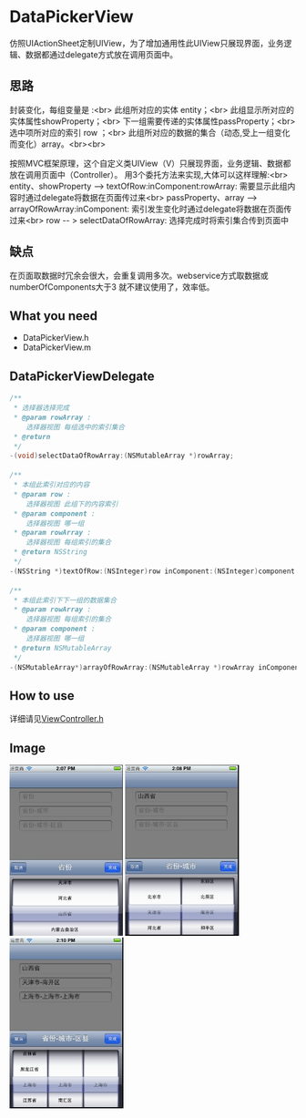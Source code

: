 DataPickerView
===========

仿照UIActionSheet定制UIView，为了增加通用性此UIView只展现界面，业务逻辑、数据都通过delegate方式放在调用页面中。

思路
---
封装变化，每组变量是 :\<br>
此组所对应的实体 entity；\<br>
此组显示所对应的实体属性showProperty；\<br>
下一组需要传递的实体属性passProperty；\<br>
选中项所对应的索引 row ；\<br>
此组所对应的数据的集合（动态,受上一组变化而变化）array。\<br>\<br>

按照MVC框架原理，这个自定义类UIView（V）只展现界面，业务逻辑、数据都放在调用页面中（Controller）。
用3个委托方法来实现,大体可以这样理解:\<br>
entity、showProperty --> textOfRow:inComponent:rowArray: 需要显示此组内容时通过delegate将数据在页面传过来\<br>
passProperty、array --> arrayOfRowArray:inComponent: 索引发生变化时通过delegate将数据在页面传过来\<br>
row -- > selectDataOfRowArray: 选择完成时将索引集合传到页面中

缺点
---
在页面取数据时冗余会很大，会重复调用多次。webservice方式取数据或numberOfComponents大于3 就不建议使用了，效率低。

What you need
---
* DataPickerView.h
* DataPickerView.m

DataPickerViewDelegate
---  

```objective-c
/**
 * 选择器选择完成
 * @param rowArray :
    选择器视图 每组选中的索引集合
 * @return
 */
-(void)selectDataOfRowArray:(NSMutableArray *)rowArray;

/**
 * 本组此索引对应的内容
 * @param row :
    选择器视图 此组下的内容索引
 * @param component :
    选择器视图 哪一组
 * @param rowArray :
    选择器视图 每组索引的集合
 * @return NSString
 */
-(NSString *)textOfRow:(NSInteger)row inComponent:(NSInteger)component rowArray:(NSMutableArray *)rowArray;

/**
 * 本组此索引下下一组的数据集合
 * @param rowArray :
    选择器视图 每组索引的集合
 * @param component :
    选择器视图 哪一组
 * @return NSMutableArray
 */
-(NSMutableArray*)arrayOfRowArray:(NSMutableArray *)rowArray inComponent:(NSInteger)component;

```

How to use
---  
详细请见[ViewController.h](https://github.com/Ericfengshi/FSDataPickerView/ViewController.h)

Image
---  
<img src="result1.png" height=300>
<img src="result2.png" height=300>
<img src="result3.png" height=300>
